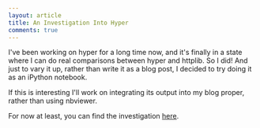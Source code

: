 ```yaml
---
layout: article
title: An Investigation Into Hyper
comments: true
---
```


I've been working on hyper for a long time now, and it's finally in a state
where I can do real comparisons between hyper and httplib. So I did! And just
to vary it up, rather than write it as a blog post, I decided to try doing it
as an iPython notebook.

If this is interesting I'll work on integrating its output into my blog proper,
rather than using nbviewer.

For now at least, you can find the investigation
[here](http://nbviewer.ipython.org/github/Lukasa/notebooks/blob/master/hyper_investigation.ipynb).
